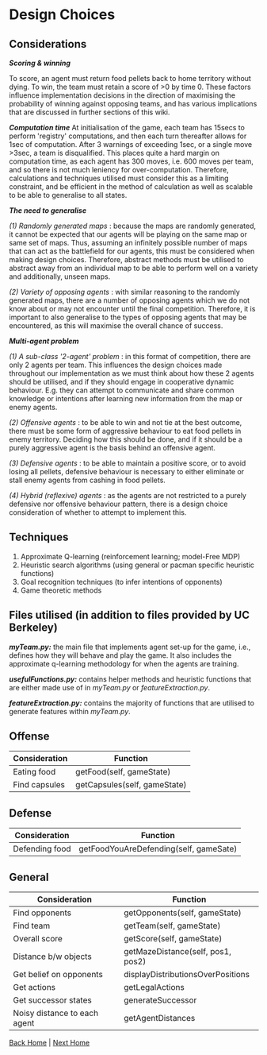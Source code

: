 # Design Choices

## Considerations

***Scoring & winning***

To score, an agent must return food pellets back to home territory without dying. To win, the team must retain a score of >0 by time 0. These factors influence implementation decisions in the direction of maximising the probability of winning against opposing teams, and has various implications that are discussed in further sections of this wiki.

***Computation time***
At initialisation of the game, each team has 15secs to perform 'registry' computations, and then each turn thereafter allows for 1sec of computation. After 3 warnings of exceeding 1sec, or a single move >3sec, a team is disqualified. This places quite a hard margin on computation time, as each agent has 300 moves, i.e. 600 moves per team, and so there is not much leniency for over-computation. Therefore, calculations and techniques utilised must consider this as a limiting constraint, and be efficient in the method of calculation as well as scalable to be able to generalise to all states.

***The need to generalise***

*(1) Randomly generated maps* : because the maps are randomly generated, it cannot be expected that our agents will be playing on the same map or same set of maps. Thus, assuming an infinitely possible number of maps that can act as the battlefield for our agents, this must be considered when making design choices. Therefore, abstract methods must be utilised to abstract away from an individual map to be able to perform well on a variety and additionally, unseen maps.

*(2) Variety of opposing agents* : with similar reasoning to the randomly generated maps, there are a number of opposing agents which we do not know about or may not encounter until the final competition. Therefore, it is important to also generalise to the types of opposing agents that may be encountered, as this will maximise the overall chance of success. 

***Multi-agent problem***

*(1) A sub-class '2-agent' problem* : in this format of competition, there are only 2 agents per team. This influences the design choices made throughout our implementation as we must think about how these 2 agents should be utilised, and if they should engage in cooperative dynamic behaviour. E.g. they can attempt to communicate and share common knowledge or intentions after learning new information from the map or enemy agents.

*(2) Offensive agents* : to be able to win and not tie at the best outcome, there must be some form of aggressive behaviour to eat food pellets in enemy territory. Deciding how this should be done, and if it should be a purely aggressive agent is the basis behind an offensive agent.

*(3) Defensive agents* : to be able to maintain a positive score, or to avoid losing all pellets, defensive behaviour is necessary to either eliminate or stall enemy agents from cashing in food pellets. 

*(4) Hybrid (reflexive) agents* : as the agents are not restricted to a purely defensive nor offensive behaviour pattern, there is a design choice consideration of whether to attempt to implement this. 

## Techniques

1. Approximate Q-learning (reinforcement learning; model-Free MDP) 
2. Heuristic search algorithms (using general or pacman specific heuristic functions) 
3. Goal recognition techniques (to infer intentions of opponents)
4. Game theoretic methods

## Files utilised (in addition to files provided by UC Berkeley)

***myTeam.py:*** the main file that implements agent set-up for the game, i.e., defines how they will behave and play the game. It also includes the approximate q-learning methodology for when the agents are training.

***usefulFunctions.py:*** contains helper methods and heuristic functions that are either made use of in *myTeam.py* or *featureExtraction.py*. 

***featureExtraction.py:*** contains the majority of functions that are utilised to generate features within *myTeam.py*.


## Offense

| Consideration | Function                   |
| ------------- | -------------------------- |
| Eating food   | getFood(self, gameState)   |  
| Find capsules | getCapsules(self, gameState)|

## Defense

| Consideration | Function                                  |
| ------------- | ----------------------------------------- |
| Defending food| getFoodYouAreDefending(self, gameSate)    |

## General

| Consideration | Function                                  |
| ------------- | ----------------------------------------- |
| Find opponents| getOpponents(self, gameState)             |
| Find team     | getTeam(self, gameState)                  |
| Overall score | getScore(self, gameState)                 |
| Distance b/w objects | getMazeDistance(self, pos1, pos2)  |
| Get belief on opponents | displayDistributionsOverPositions |
| Get actions | getLegalActions |
| Get successor states | generateSuccessor |
| Noisy distance to each agent | getAgentDistances |

[Back Home](/home) | [Next Home](/2_1_approach)